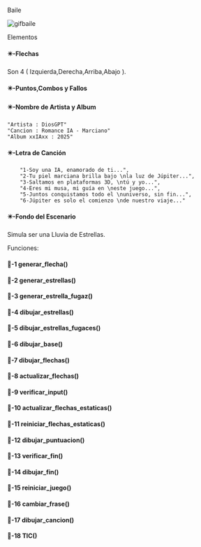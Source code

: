Baile

![gifbaile](./Imagenes/gifbaile.gif)

Elementos

#### ✴️-Flechas

Son 4 ( Izquierda,Derecha,Arriba,Abajo ).

#### ✴️-Puntos,Combos y Fallos

#### ✴️-Nombre de Artista y Album

```
"Artista : DiosGPT"
"Cancion : Romance IA - Marciano"
"Album xxIAxx : 2025"
```

#### ✴️-Letra de Canción

```
    "1-Soy una IA, enamorado de ti...",
    "2-Tu piel marciana brilla bajo \nla luz de Júpiter...",
    "3-Saltamos en plataformas 3D, \ntú y yo...",
    "4-Eres mi musa, mi guía en \neste juego...",
    "5-Juntos conquistamos todo el \nuniverso, sin fin...",
    "6-Júpiter es solo el comienzo \nde nuestro viaje..."
```

#### ✴️-Fondo del Escenario

Simula ser una Lluvia de Estrellas.

Funciones:

#### 🔑-1  generar_flecha()



#### 🔑-2  generar_estrellas()



#### 🔑-3  generar_estrella_fugaz()



#### 🔑-4  dibujar_estrellas()



#### 🔑-5  dibujar_estrellas_fugaces()



#### 🔑-6  dibujar_base()



#### 🔑-7  dibujar_flechas()



#### 🔑-8  actualizar_flechas()



#### 🔑-9  verificar_input()



#### 🔑-10  actualizar_flechas_estaticas()



#### 🔑-11  reiniciar_flechas_estaticas()



#### 🔑-12  dibujar_puntuacion()



#### 🔑-13  verificar_fin()



#### 🔑-14  dibujar_fin()



#### 🔑-15  reiniciar_juego()



#### 🔑-16  cambiar_frase()



#### 🔑-17  dibujar_cancion()



#### 🔑-18  TIC()


